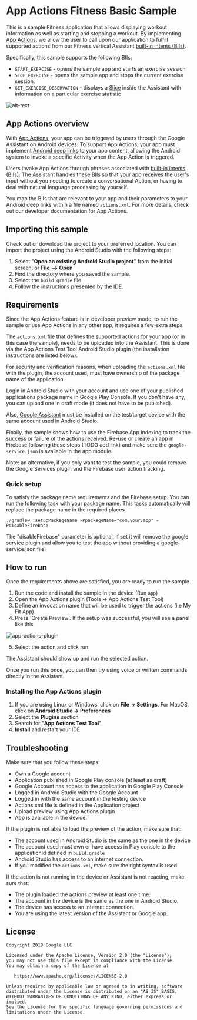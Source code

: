 # App Actions Fitness Basic Sample

This is a sample Fitness application that allows displaying workout information as well as starting
and stopping a workout. By implementing [App Actions](https://developers.google.com/actions/app/ ),
we allow the user to call upon our application to fulfill supported actions from our Fitness
vertical Assistant
[built-in intents (BIIs)](https://developers.google.com/actions/discovery/built-in-intents).

Specifically, this sample supports the following BIIs:
* `START_EXERCISE` - opens the sample app and starts an exercise session
* `STOP_EXERCISE` - opens the sample app and stops the current exercise session.
* `GET_EXERCISE_OBSERVATION` - displays a [Slice](https://developer.android.com/guide/slices) inside
the Assistant with information on a particular exercise statistic

![alt-text](media/fit-actions-demo.gif "App Actions Demo")

## App Actions overview

With [App Actions](https://developers.google.com/actions/app/ ), your app can be triggered by users
through the Google Assistant on Android devices. To support App Actions, your app must implement
[Android deep links](https://developer.android.com/training/app-links/deep-linking) to your app
content, allowing the Android system to invoke a specific Activity when the App Action is triggered.

Users invoke App Actions through phrases associated with
[built-in intents (BIIs)](https://developers.google.com/actions/discovery/built-in-intents). The
Assistant handles these BIIs so that your app receives the user's input without you needing to
create a conversational Action, or having to deal with natural language processing by yourself.

You map the BIIs that are relevant to your app and their parameters to your Android deep links
within a file named `actions.xml`. For more details, check out our developer documentation for App
Actions.

## Importing this sample

Check out or download the project to your preferred location. You can import the project using the
Android Studio with the following steps:

1. Select "**Open an existing Android Studio project**" from the initial screen, or **File --> Open**
2. Find the directory where you saved the sample.
3. Select the `build.gradle` file
4. Follow the instructions presented by the IDE.

## Requirements

Since the App Actions feature is in developer preview mode, to run the sample or use 
App Actions in any other app, it requires a few extra steps. 

The `actions.xml` file that defines the supported actions for your app (or in this case the sample), 
needs to be uploaded into the Assistant. This is done via the App Actions Test Tool Android Studio
plugin (the installation instructions are listed below).

For security and verification reasons, when uploading the `actions.xml` file with the plugin, the
account used, must have ownership of the package name of the application. 

Login in Android Studio with your account and use one of your published applications package name 
in Google Play Console. If you don't have any, you can upload one in draft mode 
(it does not have to be published). 

Also, [Google Assistant](https://assistant.google.com/) must be installed on the test/target device 
with the same account used in Android Studio.

Finally, the sample shows how to use the Firebase App Indexing to track the success or failure of the 
actions received. Re-use or create an app in Firebase following these steps (TODO add link) and make
sure the `google-service.json` is available in the app module.

Note: an alternative, if you only want to test the sample, you could remove the Google Services plugin 
and the Firebase user action tracking.

### Quick setup

To satisfy the package name requirements and the Firebase setup. You can run the
following task with your package name. This tasks automatically will replace the package name
in the required places.  

```
./gradlew :setupPackageName -PpackageName="com.your.app" -PdisableFirebase
```

The "disableFirebase" parameter is optional, if set it will remove the google service plugin and
allow you to test the app without providing a google-service.json file.

## How to run

Once the requirements above are satisfied, you are ready to run the sample.

1. Run the code and install the sample in the device (Run `app`)
2. Open the App Actions plugin (Tools -> App Actions Test Tool)
3. Define an invocation name that will be used to trigger the actions (i.e My Fit App)
4. Press 'Create Preview'. If the setup was successful, you will see a panel like this

![app-actions-plugin](media/app-actions-plugin.png "App Actions Plugin")

5. Select the action and click run.

The Assistant should show up and run the selected action.

Once you run this once, you can then try using voice or written commands directly in the 
Assistant.

### Installing the App Actions plugin

1. If you are using Linux or Windows, click on **File → Settings**. For MacOS, click on
**Android Studio → Preferences**
2. Select the **Plugins** section
3. Search for "**App Actions Test Tool**"
4. **Install** and restart your IDE

## Troubleshooting

Make sure that you follow these steps:

* Own a Google account
* Application published in Google Play console (at least as draft)
* Google Account has access to the application in Google Play Console
* Logged in Android Studio with the Google Account
* Logged in with the same account in the testing device
* Actions.xml file is defined in the Application project
* Upload preview using App Actions plugin
* App is available in the device.

If the plugin is not able to load the preview of the action, make sure that:
 
* The account used in Android Studio is the same as the one in the device
* The account used must own or have access in Play console to the applicationId defined
in `build.gradle`
* Android Studio has access to an internet connection.
* If you modified the `actions.xml`, make sure the right syntax is used.

If the action is not running in the device or Assistant is not reacting, make sure that:

* The plugin loaded the actions preview at least one time.
* The account in the device is the same as the one in Android Studio.
* The device has access to an internet connection.
* You are using the latest version of the Assistant or Google app. 

## License
```
Copyright 2019 Google LLC

Licensed under the Apache License, Version 2.0 (the "License");
you may not use this file except in compliance with the License.
You may obtain a copy of the License at

   https://www.apache.org/licenses/LICENSE-2.0

Unless required by applicable law or agreed to in writing, software
distributed under the License is distributed on an "AS IS" BASIS,
WITHOUT WARRANTIES OR CONDITIONS OF ANY KIND, either express or implied.
See the License for the specific language governing permissions and
limitations under the License.
```
